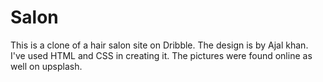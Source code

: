 # Salon

This is a clone of a hair salon site on Dribble. The design is by Ajal khan.
I've used HTML and CSS in creating it. The pictures were found online as well on upsplash. 